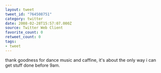 ```yaml
---
layout: tweet
tweet_id: "764508751"
category: twitter
date: 2008-02-28T15:57:07.000Z
source: Twitter Web Client
favorite_count: 0
retweet_count: 0
tags:
- tweet
---
```


thank goodness for dance music and caffine, it's about the only way i can get stuff done before 9am.
